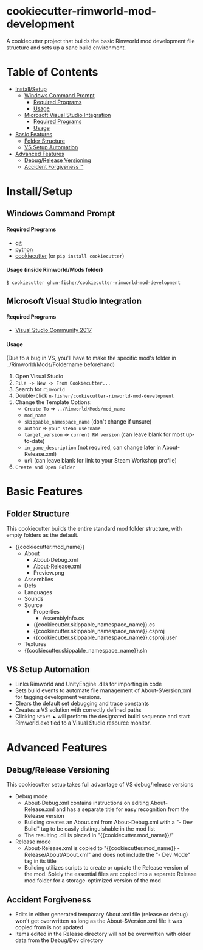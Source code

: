 # cookiecutter-rimworld-mod-development
A cookiecutter project that builds the basic Rimworld mod development file structure and sets up a sane build environment.

# Table of Contents  
- [Install/Setup](#installsetup) 
  - [Windows Command Prompt](#windows-command-prompt)  
    - [Required Programs](#required-programs)  
    - [Usage](#usage-inside-rimworldmods-folder)  
  - [Microsoft Visual Studio Integration](#microsoft-visual-studio-integration)  
    - [Required Programs](#required-programs-1)  
    - [Usage](#usage)  
- [Basic Features](#basic-features) 
  - [Folder Structure](#folder-structure)  
  - [VS Setup Automation](#vs-setup-automation)  
- [Advanced Features](#advanced-features) 
  - [Debug/Release Versioning](#debugrelease-versioning)  
  - [Accident Forgiveness :tm:](#accident-forgiveness)  


# Install/Setup
## Windows Command Prompt
#### Required Programs
- [git](https://git-scm.com/downloads)
- [python](https://www.python.org/downloads/)
- [cookiecutter](https://github.com/audreyr/cookiecutter) (or `pip install cookiecutter`)

#### Usage (inside Rimworld/Mods folder)
    $ cookiecutter gh:n-fisher/cookiecutter-rimworld-mod-development
    
## Microsoft Visual Studio Integration
#### Required Programs

- [Visual Studio Community 2017](https://www.visualstudio.com/downloads/)
#### Usage
(Due to a bug in VS, you'll have to make the specific mod's folder in ../Rimworld/Mods/Foldername beforehand)
1. Open Visual Studio
2. `File -> New -> From Cookiecutter...`
3. Search for `rimworld`
4. Double-click `n-fisher/cookiecutter-rimworld-mod-development`
5. Change the Template Options:
   - `Create To` => `../Rimworld/Mods/mod_name`
   - `mod_name`
   - `skippable_namespace_name` (don't change if unsure)
   - `author` => `your steam username`
   - `target_version` => `current RW version` (can leave blank for most up-to-date)
   - `in_game_description` (not required, can change later in About-Release.xml)
   - `url` (can leave blank for link to your Steam Workshop profile)
6. `Create and Open Folder`


# Basic Features
## Folder Structure
This cookiecutter builds the entire standard mod folder structure, with empty folders as the default.
- {{cookiecutter.mod_name}}
  - About
    - About-Debug.xml
    - About-Release.xml
    - Preview.png
  - Assemblies
  - Defs
  - Languages
  - Sounds
  - Source
    - Properties
      - AssemblyInfo.cs
    - {{cookiecutter.skippable_namespace_name}}.cs
    - {{cookiecutter.skippable_namespace_name}}.csproj
    - {{cookiecutter.skippable_namespace_name}}.csproj.user
  - Textures
  - {{cookiecutter.skippable_namespace_name}}.sln

## VS Setup Automation
- Links Rimworld and UnityEngine .dlls for importing in code
- Sets build events to automate file management of About-$Version.xml for tagging development versions.
- Clears the default set debugging and trace constants
- Creates a VS solution with correctly defined paths
- Clicking `Start ▶️` will preform the designated build sequence and start Rimworld.exe tied to a Visual Studio resource monitor.

# Advanced Features
## Debug/Release Versioning
This cookiecutter setup takes full advantage of VS debug/release versions
- Debug mode
  - About-Debug.xml contains instructions on editing About-Release.xml and has a separate title for easy recognition from the Release version 
  - Building creates an About.xml from About-Debug.xml with a "- Dev Build" tag to be easily distinguishable in the mod list
  - The resulting .dll is placed in "{{cookiecutter.mod_name}}/"
- Release mode
  - About-Release.xml is copied to "{{cookiecutter.mod_name}} - Release/About/About.xml" and does not include the "- Dev Mode" tag in its title
  - Building utilizes scripts to create or update the Release version of the mod. Solely the essential files are copied into a separate Release mod folder for a storage-optimized version of the mod
  
## Accident Forgiveness
- Edits in either generated temporary About.xml file (release or debug) won't get overwritten as long as the About-$Version.xml file it was copied from is not updated
- Items edited in the Release directory will not be overwritten with older data from the Debug/Dev directory
